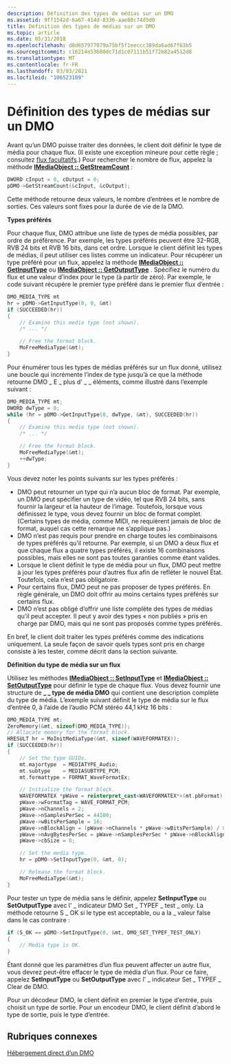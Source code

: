 ```yaml
---
description: Définition des types de médias sur un DMO
ms.assetid: 9ff1542d-6a67-414d-8336-aae80c74d5d0
title: Définition des types de médias sur un DMO
ms.topic: article
ms.date: 05/31/2018
ms.openlocfilehash: d8d657977079a75bf5f1eeccc389da6ad67f63b5
ms.sourcegitcommit: c16214e53680dc71d1c07111b51f72b82a4512d8
ms.translationtype: MT
ms.contentlocale: fr-FR
ms.lasthandoff: 03/03/2021
ms.locfileid: "106523109"
---
```

# <a name="setting-media-types-on-a-dmo"></a>Définition des types de médias sur un DMO

Avant qu’un DMO puisse traiter des données, le client doit définir le type de média pour chaque flux. (Il existe une exception mineure pour cette règle ; consultez [flux facultatifs](optional-streams.md).) Pour rechercher le nombre de flux, appelez la méthode [**IMediaObject :: GetStreamCount**](/previous-versions/windows/desktop/api/Mediaobj/nf-mediaobj-imediaobject-getstreamcount) :


```C++
DWORD cInput = 0, cOutput = 0;
pDMO->GetStreamCount(&cInput, &cOutput);
```



Cette méthode retourne deux valeurs, le nombre d’entrées et le nombre de sorties. Ces valeurs sont fixes pour la durée de vie de la DMO.

**Types préférés**

Pour chaque flux, DMO attribue une liste de types de média possibles, par ordre de préférence. Par exemple, les types préférés peuvent être 32-RGB, RVB 24 bits et RVB 16 bits, dans cet ordre. Lorsque le client définit les types de médias, il peut utiliser ces listes comme un indicateur. Pour récupérer un type préféré pour un flux, appelez la méthode [**IMediaObject :: GetInputType**](/previous-versions/windows/desktop/api/Mediaobj/nf-mediaobj-imediaobject-getinputtype) ou [**IMediaObject :: GetOutputType**](/previous-versions/windows/desktop/api/Mediaobj/nf-mediaobj-imediaobject-getoutputtype) . Spécifiez le numéro du flux et une valeur d’index pour le type (à partir de zéro). Par exemple, le code suivant récupère le premier type préféré dans le premier flux d’entrée :


```C++
DMO_MEDIA_TYPE mt
hr = pDMO->GetInputType(0, 0, &mt)
if (SUCCEEDED(hr))
{
    // Examine this media type (not shown).
    /* ... */

    // Free the format block.
    MoFreeMediaType(&mt);
}
```



Pour énumérer tous les types de médias préférés sur un flux donné, utilisez une boucle qui incrémente l’index de type jusqu’à ce que la méthode retourne DMO \_ E \_ plus d' \_ \_ éléments, comme illustré dans l’exemple suivant :


```C++
DMO_MEDIA_TYPE mt;
DWORD dwType = 0;
while (hr = pDMO->GetInputType(0, dwType, &mt), SUCCEEDED(hr))
{
    // Examine this media type (not shown).
    /* ... */

    // Free the format block.
    MoFreeMediaType(&mt);
    ++dwType;
}
```



Vous devez noter les points suivants sur les types préférés :

-   DMO peut retourner un type qui n’a aucun bloc de format. Par exemple, un DMO peut spécifier un type de vidéo, tel que RVB 24 bits, sans fournir la largeur et la hauteur de l’image. Toutefois, lorsque vous définissez le type, vous devez fournir un bloc de format complet. (Certains types de média, comme MIDI, ne requièrent jamais de bloc de format, auquel cas cette remarque ne s’applique pas.)
-   DMO n’est pas requis pour prendre en charge toutes les combinaisons de types préférés qu’il retourne. Par exemple, si un DMO a deux flux et que chaque flux a quatre types préférés, il existe 16 combinaisons possibles, mais elles ne sont pas toutes garanties comme étant valides.
-   Lorsque le client définit le type de média pour un flux, DMO peut mettre à jour les types préférés pour d’autres flux afin de refléter le nouvel État. Toutefois, cela n’est pas obligatoire.
-   Pour certains flux, DMO peut ne pas proposer de types préférés. En règle générale, un DMO doit offrir au moins certains types préférés sur certains flux.
-   DMO n’est pas obligé d’offrir une liste complète des types de médias qu’il peut accepter. Il peut y avoir des types « non publiés » pris en charge par DMO, mais qui ne sont pas proposés comme types préférés.

En bref, le client doit traiter les types préférés comme des indications uniquement. La seule façon de savoir quels types sont pris en charge consiste à les tester, comme décrit dans la section suivante.

**Définition du type de média sur un flux**

Utilisez les méthodes [**IMediaObject :: SetInputType**](/previous-versions/windows/desktop/api/Mediaobj/nf-mediaobj-imediaobject-setinputtype) et [**IMediaObject :: SetOutputType**](/previous-versions/windows/desktop/api/Mediaobj/nf-mediaobj-imediaobject-setoutputtype) pour définir le type de chaque flux. Vous devez fournir une structure de **\_ \_ type de média DMO** qui contient une description complète du type de média. L’exemple suivant définit le type de média sur le flux d’entrée 0, à l’aide de l’audio PCM stéréo 44,1 kHz 16 bits :


```C++
DMO_MEDIA_TYPE mt;
ZeroMemory(&mt, sizeof(DMO_MEDIA_TYPE));
// Allocate memory for the format block.
HRESULT hr = MoInitMediaType(&mt, sizeof(WAVEFORMATEX));
if (SUCCEEDED(hr))
{
    // Set the type GUIDs.
    mt.majortype  = MEDIATYPE_Audio;
    mt.subtype    = MEDIASUBTYPE_PCM;
    mt.formattype = FORMAT_WaveFormatEx;

    // Initialize the format block.
    WAVEFORMATEX *pWave = reinterpret_cast<WAVEFORMATEX*>(mt.pbFormat);
    pWave->wFormatTag = WAVE_FORMAT_PCM;
    pWave->nChannels = 2;
    pWave->nSamplesPerSec = 44100;
    pWave->wBitsPerSample = 16;
    pWave->nBlockAlign = (pWave->nChannels * pWave->wBitsPerSample) / 8;
    pWave->nAvgBytesPerSec = pWave->nSamplesPerSec * pWave->nBlockAlign;
    pWave->cbSize = 0;

    // Set the media type.
    hr = pDMO->SetInputType(0, &mt, 0); 

    // Release the format block.
    MoFreeMediaType(&mt);
}
```



Pour tester un type de média sans le définir, appelez **SetInputType** ou **SetOutputType** avec l' \_ indicateur DMO Set \_ TYPEF \_ test \_ only. La méthode retourne S \_ OK si le type est acceptable, ou a la \_ valeur false dans le cas contraire :


```C++
if (S_OK == pDMO->SetInputType(0, &mt, DMO_SET_TYPEF_TEST_ONLY)
{
    // Media type is OK.
}
```



Étant donné que les paramètres d’un flux peuvent affecter un autre flux, vous devrez peut-être effacer le type de média d’un flux. Pour ce faire, appelez **SetInputType** ou **SetOutputType** avec l' \_ indicateur Set \_ TYPEF \_ Clear de DMO.

Pour un décodeur DMO, le client définit en premier le type d’entrée, puis choisit un type de sortie. Pour un encodeur DMO, le client définit d’abord le type de sortie, puis le type d’entrée.

## <a name="related-topics"></a>Rubriques connexes

<dl> <dt>

[Hébergement direct d’un DMO](directly-hosting-a-dmo.md)
</dt> </dl>

 

 



